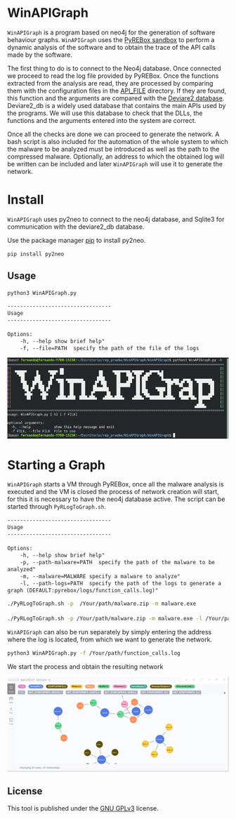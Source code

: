 # WinAPIGraph

`WinAPIGraph` is a program based on neo4j for the generation of software behaviour graphs. `WinAPIGraph` uses the [PyREBox sandbox](https://github.com/Cisco-Talos/pyrebox.git) to perform a dynamic analysis of the software and to obtain the trace of the API calls made by the software. 

The first thing to do is to connect to the Neo4j database. Once connected we proceed to read the log file provided by PyREBox.
Once the functions extracted from the analysis are read, they are processed by comparing them with the configuration files in the [API_FILE](/WinAPIGraph/API_Files/) directory. If they are found, this function and the arguments are compared with the [Deviare2 database](https://github.com/nektra/Deviare2.git).
Deviare2_db is a widely used database that contains the main APIs used by the programs. We will use this database to check that the DLLs, the functions and the arguments entered into the system are correct.

Once all the checks are done we can proceed to generate the network.
A bash script is also included for the automation of the whole system to which the malware to be analyzed must be introduced as well as the path to the compressed malware. Optionally, an address to which the obtained log will be written can be included and later `WinAPIGraph` will use it to generate the network.


# Install
	
`WinAPIGraph` uses py2neo to connect to the neo4j database, and Sqlite3 
for communication with the deviare2_db database.

Use the package manager [pip](https://pip.pypa.io/en/stable/) to install py2neo.

```bash
pip install py2neo
```

## Usage

```bash
python3 WinAPIGraph.py
```
```
---------------------------------
Usage
---------------------------------

Options:
    -h, --help show brief help"
    -f, --file=PATH  specify the path of the file of the logs

```

![alt text](/docs/media/WinAPI.png?style=centerme)


# Starting a Graph

`WinAPIGraph` starts a VM through PyREBox, once all the malware analysis is executed 
and the VM is closed the process of network creation will start, for this it is necessary 
to have the neo4j database active. The script can be started through ``PyRLogToGraph.sh``.

```
---------------------------------
Usage
---------------------------------

Options:
    -h, --help show brief help"
    -p, --path-malware=PATH  specify the path of the malware to be analyzed"
    -m, --malware=MALWARE specify a malware to analyze"
    -l, --path-logs=PATH  specify the path of the logs to generate a graph (DEFAULT:pyrebox/logs/function_calls.log)"

```
```bash
./PyRLogToGraph.sh -p  /Your/path/malware.zip -m malware.exe

./PyRLogToGraph.sh -p /Your/path/malware.zip -m malware.exe -l /Your/path/function_calls.log
```


`WinAPIGraph` can also be run separately by simply entering the address where 
the log is located, from which we want to generate the network.

```bash
python3 WinAPIGraph.py -f /Your/path/function_calls.log
```

We start the process and obtain the resulting network


![alt text](/docs/media/graph.png?style=centerme)


## License
This tool is published under the [GNU GPLv3](LICENSE) license.


